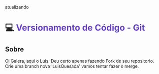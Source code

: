 atualizando 

# 💻 <span style="color: #6842c2"> Versionamento de Código - Git </span>

## Sobre

Oi Galera, aqui o Luis. Deu certo apenas fazendo Fork de seu repositorio. Crie uma branch nova 'LuisQuesada'
vamos tentar fazer o merge.

